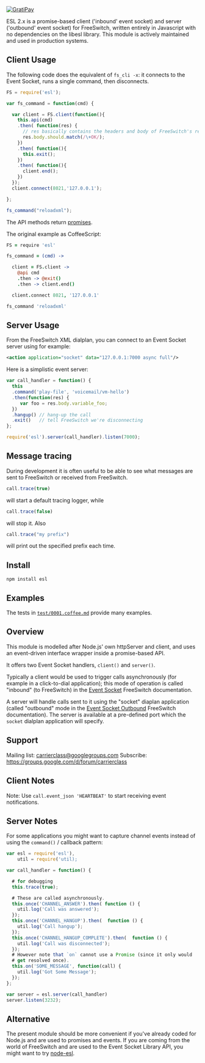 [![GratiPay](https://img.shields.io/gratipay/shimaore.svg)](https://gratipay.com/shimaore/)

ESL 2.x is a promise-based client ('inbound' event socket) and server ('outbound' event socket) for FreeSwitch, written entirely in Javascript with no dependencies on the libesl library.
This module is actively maintained and used in production systems.

Client Usage
------------

The following code does the equivalent of `fs_cli -x`: it connects to the Event Socket, runs a single command, then disconnects.

```javascript
FS = require('esl');

var fs_command = function(cmd) {

  var client = FS.client(function(){
    this.api(cmd)
    .then( function(res) {
      // res basically contains the headers and body of FreeSwitch's response.
      res.body.should.match(/\+OK/);
    })
    .then( function(){
      this.exit();
    })
    .then( function(){
      client.end();
    })
  });
  client.connect(8021,'127.0.0.1');

};

fs_command("reloadxml");
```

The API methods return [promises](https://github.com/petkaantonov/bluebird/blob/master/API.md).

The original example as CoffeeScript:

```coffeescript
FS = require 'esl'

fs_command = (cmd) ->

  client = FS.client ->
    @api cmd
    .then -> @exit()
    .then -> client.end()

  client.connect 8021, '127.0.0.1'

fs_command 'reloadxml'
```

Server Usage
------------

From the FreeSwitch XML dialplan, you can connect to an Event Socket server using for example:

```xml
<action application="socket" data="127.0.0.1:7000 async full"/>
```

Here is a simplistic event server:

```javascript
var call_handler = function() {
  this
  .command('play-file', 'voicemail/vm-hello')
  .then(function(res) {
     var foo = res.body.variable_foo;
  })
  .hangup() // hang-up the call
  .exit()   // tell FreeSwitch we're disconnecting
};

require('esl').server(call_handler).listen(7000);
```

Message tracing
---------------

During development it is often useful to be able to see what messages are sent to FreeSwitch or received from FreeSwitch.

```javascript
call.trace(true)
```

will start a default tracing logger, while

```javascript
call.trace(false)
```

will stop it. Also

```javascript
call.trace("my prefix")
```

will print out the specified prefix each time.

Install
-------

    npm install esl

Examples
--------

The tests in [`test/0001.coffee.md`](https://github.com/shimaore/esl/blob/master/test/0001.coffee.md) provide many examples.

Overview
--------

This module is modelled after Node.js' own httpServer and client, and uses an event-driven interface wrapper inside a promise-based API.

It offers two Event Socket handlers, `client()` and `server()`.

Typically a client would be used to trigger calls asynchronously (for example in a click-to-dial application); this mode of operation is called "inbound" (to FreeSwitch) in the [Event Socket](http://wiki.freeswitch.org/wiki/Event_Socket) FreeSwitch documentation.

A server will handle calls sent to it using the "socket" diaplan application (called "outbound" mode in the [Event Socket Outbound](http://wiki.freeswitch.org/wiki/Event_Socket_Outbound) FreeSwitch documentation).  The server is available at a pre-defined port which the `socket` dialplan application will specify.

Support
-------

Mailing list: <carrierclass@googlegroups.com>
Subscribe: <https://groups.google.com/d/forum/carrierclass>

Client Notes
------------

Note: Use `call.event_json 'HEARTBEAT'` to start receiving event notifications.

Server Notes
------------

For some applications you might want to capture channel events instead of using the `command()` / callback pattern:

```javascript
var esl = require('esl'),
    util = require('util);

var call_handler = function() {

  # for debugging
  this.trace(true);

  # These are called asynchronously.
  this.once('CHANNEL_ANSWER').then( function () {
    util.log('Call was answered');
  });
  this.once('CHANNEL_HANGUP').then(  function () {
    util.log('Call hangup');
  });
  this.once('CHANNEL_HANGUP_COMPLETE').then(  function () {
    util.log('Call was disconnected');
  });
  # However note that `on` cannot use a Promise (since it only would
  # get resolved once).
  this.on('SOME_MESSAGE', function(call) {
    util.log('Got Some Message');
  });
};

var server = esl.server(call_handler)
server.listen(3232);
```

Alternative
-----------

The present module should be more convenient if you've already coded for Node.js and are used to promises and events.
If you are coming from the world of FreeSwitch and are used to the Event Socket Library API, you might want to try [node-esl](https://github.com/englercj/node-esl).
